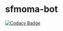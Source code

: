 # sfmoma-bot

[![Codacy Badge](https://api.codacy.com/project/badge/Grade/0ba61ac3d57e4b8db5e5319bb9010183)](https://www.codacy.com/app/Kekc42/sfmoma-bot?utm_source=github.com&utm_medium=referral&utm_content=kekc42/sfmoma-bot&utm_campaign=badger)